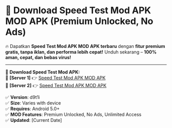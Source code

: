 # 🚀 Download Speed Test Mod APK MOD APK (Premium Unlocked, No Ads)  

🔥 Dapatkan **Speed Test Mod APK MOD APK terbaru** dengan **fitur premium gratis, tanpa iklan, dan performa lebih cepat!** Unduh sekarang – **100% aman, cepat, dan bebas virus!**  

---


🔽 **Download Speed Test Mod APK:**  
🔹 **[Server 1]** 👉 [Speed Test Mod APK MOD APK](https://apkcomod.com?title=Speed_Test_Mod_APK)  
🔹 **[Server 2]** 👉 [Speed Test Mod APK MOD APK](https://apkcomod.com?title=Speed_Test_Mod_APK)  


✅ **Version**: d9t1i  
✅ **Size**: Varies with device  
✅ **Requires**: Android 5.0+  
✅ **MOD Features**: Premium Unlocked, No Ads, Unlimited Access  
✅ **Updated**: [Current Date]  